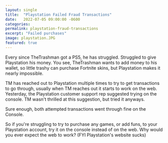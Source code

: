 ```yaml
---
layout: single
title:  "Playstation Failed Fraud Transactions"
date:   2022-07-05 09:00:00 -0600
categories: 
permalink: playstation-fraud-transactions
excerpt: "Failed purchases"
image: playstation.JPG
featured: true
---
```


Every since TheTrashman got a PS5, he has struggled. Struggled to give Playstation his money. You see, TheTrashman wants to add money to his wallet, so little trashy can purchase Fortnite skins, but Playstation makes it nearly impossible.

TM has reached out to Playstation multiple times to try to get transactions to go through, usually when TM reaches out it starts to work on the web. Yesterday, the Playstation customer support rep suggested trying on the console. TM wasn't thrilled at this suggestion, but tried it anyways.

Sure enough, both attempted transactions went through fine on the Console.

So if you're struggling to try to purchase any games, or add funs, to your Playstation account, try it on the console instead of on the web. Why would you ever expect the web to work? (FYI Playstation's website sucks)

